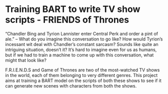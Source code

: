 # Training BART to write TV show scripts - FRIENDS of Thrones

“Chandler Bing and Tyrion Lannister enter Central Perk and order a pint of ale.” – What do you imagine this conversation to go like? How would Tyrion’s incessant wit deal with Chandler’s constant sarcasm? Sounds like quite an intriguing situation, doesn’t it? It’s hard to imagine even for us as humans, but if we had to train a machine to come up with this conversation, what might that look like?

F.R.I.E.N.D.S and Game of Thrones are two of the most-watched TV shows in the world, each of them belonging to very different genres. This project aims at training a BART model on the scripts of both these shows to see if it can generate new scenes with characters from both the shows.

